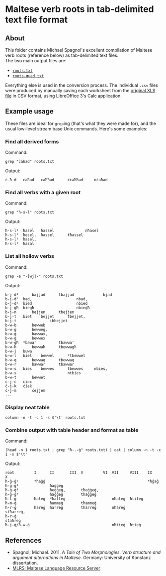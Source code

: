# Maltese verb roots in tab-delimited text file format

## About

This folder contains Michael Spagnol's excellent compilation of Maltese verb roots (reference below) as tab-delimited text files.  
The two main output files are:

- [`roots.txt`](https://raw.github.com/johnjcamilleri/Maltese-GF-Resource-Grammar/master/doc/roots/roots.txt)
- [`roots-quad.txt`](https://raw.github.com/johnjcamilleri/Maltese-GF-Resource-Grammar/master/doc/roots/roots-quad.txt)

Everything else is used in the conversion process.
The individual `.csv` files were produced by manually saving each worksheet from the [original XLS file](http://mlrs.research.um.edu.mt/dl/roots.xls) in CSV format, using LibreOffice 3's Calc application.

## Example usage

These files are ideal for `grep`ing (that's what they were made for), and the usual low-level stream base Unix commands. Here's some examples:

### Find all derived forms

Command:

    grep "ċaħad" roots.txt
    
Output:

    ċ-ħ-d	ċaħad	ċaħħad		ċċaħħad		nċaħad		
    
### Find all verbs with a given root

Command:

    grep "ħ-s-l" roots.txt
    
Output:

    ħ-s-l¹	ħasel	ħassel				nħasel			
    ħ-s-l²	ħesel,	ħassel		tħassel					
    ħ-s-l²	ħasel,								
    ħ-s-l²	ħasal								

### List all hollow verbs

Command:

    grep -e "-[wj]-" roots.txt
    
Output:
    
    b-j-d¹		bajjad		tbajjad				bjad	
    b-j-d²	bad,					nbad,			
    b-j-d²	bied					nbied			
    b-j-għ	biegħ					nbiegħ			
    b-j-n		bejjen		tbejjen					
    b-j-t	biet	bejjet		tbejjet,					
    b-j-t				ibbejjet					
    b-w-b		bewweb							
    b-w-ġ		bewweġ,							
    b-w-ġ		bawwax,							
    b-w-ġ		bewwex							
    b-w-għ	*bawa'			tbawwa'					
    b-w-ħ		bewwaħ		tbewwagħ					
    b-w-j	buwa								
    b-w-l	biel	bewwel		*tbewwel					
    b-w-q		bewwaq		tbewwaq					
    b-w-r		bawwar		tbawwar					
    b-w-s	bies	bewwes		tbewwes		nbies,			
    b-w-s						ntbies			
    b-w-t		bewwet							
    ċ-j-ċ	ċieċ								
    ċ-j-k	ċiek								
    ċ-j-m		ċejjem							
    ...
    
### Display neat table

    column -n -t -c 1 -s $'\t' roots.txt
    
### Combine output with table header and format as table

Command:

    (head -n 1 roots.txt ; grep "ħ-.-ġ" roots.txt) | cat | column -n -t -c 1 -s $'\t'
    
Output:

    root         I      II       III  V         VI  VII     VIII    IX     X
    ħ-ġ-ġ¹       *ħaġġ                                              *ħġaġ  
    ħ-ġ-ġ²              ħaġġeġ                                             
    ħ-ġ-ġ³              ħeġġeġ,       tħeġġeġ,                             
    ħ-ġ-ġ³              ħaġġeġ        tħaġġeġ                              
    ħ-l-ġ        ħaleġ  *ħalleġ                     nħaleġ  ħtileġ         
    ħ-m-ġ               ħammeġ        tħammeġ                              
    ħ-r-ġ        ħareġ  ħarreġ        tħarreġ       nħareġ                 stħarreġ,
    ħ-r-ġ                                                                  staħreġ
    ħ-j-ġ/ħ-w-ġ                                     nħtieġ  ħtieġ          

## References

- Spagnol, Michael. 2011. _A Tale of Two Morphologies. Verb structure and argument alternations in Maltese._ Germany: University of Konstanz dissertation.
- [MLRS: Maltese Language Resource Server](http://mlrs.research.um.edu.mt/index.php?page=33)
